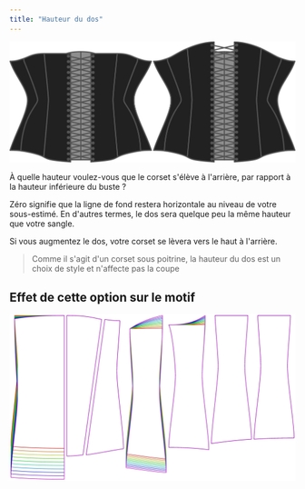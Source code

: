 ```yaml
---
title: "Hauteur du dos"
---
```


![L'option de montée arrière sur Cathrin](./backrise.svg)

À quelle hauteur voulez-vous que le corset s'élève à l'arrière, par rapport à la hauteur inférieure du buste ?

Zéro signifie que la ligne de fond restera horizontale au niveau de votre sous-estimé. En d'autres termes, le dos sera quelque peu la même hauteur que votre sangle.

Si vous augmentez le dos, votre corset se lèvera vers le haut à l'arrière.

> Comme il s'agit d'un corset sous poitrine, la hauteur du dos est un choix de style et n'affecte pas la coupe

## Effet de cette option sur le motif

![Cette image montre l'effet de cette option en superposant plusieurs variantes qui ont une valeur différente pour cette option](cathrin_backrise_sample.svg "Effet de cette option sur le modèle")
